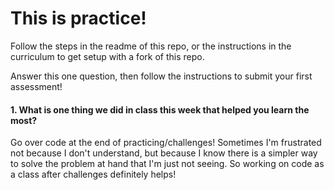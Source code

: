 # This is practice!

Follow the steps in the readme of this repo, or the instructions in the curriculum to get setup with a fork of this repo.

Answer this one question, then follow the instructions to submit your first assessment!

#### 1. What is one thing we did in class this week that helped you learn the most?  

Go over code at the end of practicing/challenges! Sometimes I'm frustrated not because I don't understand, but because I know there is a simpler way to solve the problem at hand that I'm just not seeing. So working on code as a class after challenges definitely helps!
